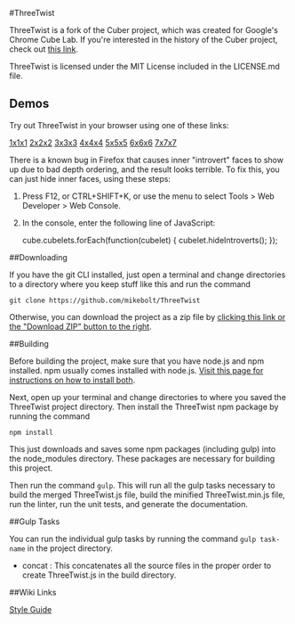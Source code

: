 #ThreeTwist

ThreeTwist is a fork of the Cuber project, which was created for Google's Chrome Cube Lab. If you're
interested in the history of the Cuber project, check out [this link](http://stewd.io/w/rubikscube).

ThreeTwist is licensed under the MIT License included in the LICENSE.md file.

## Demos

Try out ThreeTwist in your browser using one of these links:

[1x1x1](https://mikebolt.github.io/ThreeTwist/examples/example_1.html) [2x2x2](https://mikebolt.github.io/ThreeTwist/examples/example_2.html) [3x3x3](https://mikebolt.github.io/ThreeTwist/examples/example_3.html) [4x4x4](https://mikebolt.github.io/ThreeTwist/examples/example_4.html) [5x5x5](https://mikebolt.github.io/ThreeTwist/examples/example_5.html) [6x6x6](https://mikebolt.github.io/ThreeTwist/examples/example_6.html) [7x7x7](https://mikebolt.github.io/ThreeTwist/examples/example_7.html)

There is a known bug in Firefox that causes inner "introvert" faces to show up due to bad depth ordering, and the result looks terrible. To fix this, you can just hide inner faces, using these steps:

1. Press F12, or CTRL+SHIFT+K, or use the menu to select Tools > Web Developer > Web Console.

2. In the console, enter the following line of JavaScript:

    cube.cubelets.forEach(function(cubelet) { cubelet.hideIntroverts(); });

##Downloading

If you have the git CLI installed, just open a terminal and change directories to a directory where you keep stuff like this and run the command

    git clone https://github.com/mikebolt/ThreeTwist

Otherwise, you can download the project as a zip file by [clicking this link or the "Download ZIP" button to the right](https://github.com/mikebolt/ThreeTwist/archive/master.zip).

##Building

Before building the project, make sure that you have node.js and npm installed. npm usually comes installed with node.js. [Visit this page for instructions on how to install both](https://docs.npmjs.com/getting-started/installing-node).

Next, open up your terminal and change directories to where you saved the ThreeTwist project directory. Then install the ThreeTwist npm package by running the command

    npm install

This just downloads and saves some npm packages (including gulp) into the node_modules directory. These packages are necessary for building this project.

Then run the command `gulp`. This will run all the gulp tasks necessary to build the merged ThreeTwist.js file, build the minified ThreeTwist.min.js file, run the linter, run the unit tests, and generate the documentation.

##Gulp Tasks

You can run the individual gulp tasks by running the command `gulp task-name` in the project directory.

- concat : This concatenates all the source files in the proper order to create ThreeTwist.js in the build directory.

##Wiki Links

[Style Guide](https://github.com/mikebolt/ThreeTwist/wiki/Style-Guide)
